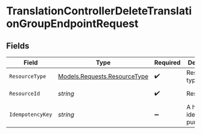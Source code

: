 # TranslationControllerDeleteTranslationGroupEndpointRequest


## Fields

| Field                                                                 | Type                                                                  | Required                                                              | Description                                                           | Example                                                               |
| --------------------------------------------------------------------- | --------------------------------------------------------------------- | --------------------------------------------------------------------- | --------------------------------------------------------------------- | --------------------------------------------------------------------- |
| `ResourceType`                                                        | [Models.Requests.ResourceType](../../Models/Requests/ResourceType.md) | :heavy_check_mark:                                                    | Resource type                                                         | workflow                                                              |
| `ResourceId`                                                          | *string*                                                              | :heavy_check_mark:                                                    | Resource ID                                                           | welcome-email                                                         |
| `IdempotencyKey`                                                      | *string*                                                              | :heavy_minus_sign:                                                    | A header for idempotency purposes                                     |                                                                       |